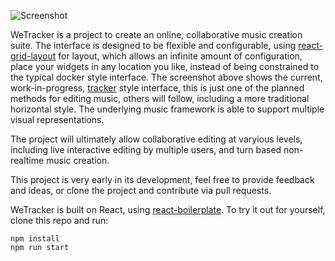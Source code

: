 
![Screenshot](http://pgregory.github.io/wetracker/images/screenshot.png)

WeTracker is a project to create an online, collaborative music creation suite.
The interface is designed to be flexible and configurable, using
[react-grid-layout](https://github.com/STRML/react-grid-layout) for layout, which
allows an infinite amount of configuration, place your widgets in any location you
like, instead of being constrained to the typical docker style interface. The
screenshot above shows the current, work-in-progress, 
[tracker](https://en.wikipedia.org/wiki/Music_tracker) style interface, this is
just one of the planned methods for editing music, others will follow, including
a more traditional horizontal style. The underlying music framework is able to 
support multiple visual representations.

The project will ultimately allow collaborative editing at varyious levels,
including live interactive editing by multiple users, and turn based non-realtime
music creation.

This project is very early in its development, feel free to provide feedback and
ideas, or clone the project and contribute via pull requests.

WeTracker is built on React, using 
[react-boilerplate](https://github.com/mxstbr/react-boilerplate). To try it out 
for yourself, clone this repo and run:

```
npm install
npm run start
```
